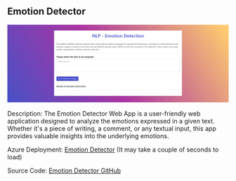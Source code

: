 ## Emotion Detector

<img src="emotion_detection_view.png" alt="Emotion Detector" width="1000">

Description: The Emotion Detector Web App is a user-friendly web application designed to analyze the emotions expressed in a given text. Whether it's a piece of writing, a comment, or any textual input, this app provides valuable insights into the underlying emotions.

Azure Deployment: [Emotion Detector](https://app-emotiondetector-web-southbr-dev-002.azurewebsites.net/) (It may take a couple of seconds to load)

Source Code: [Emotion Detector GitHub](https://github.com/MarianoGuastella/Emotion-detector)
